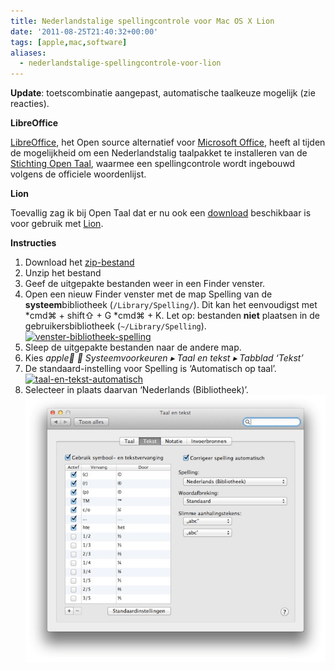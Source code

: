 ```yaml
---
title: Nederlandstalige spellingcontrole voor Mac OS X Lion
date: '2011-08-25T21:40:32+00:00'
tags: [apple,mac,software]
aliases:
  - nederlandstalige-spellingcontrole-voor-lion
---
```

**Update**: toetscombinatie aangepast, automatische taalkeuze mogelijk (zie reacties).

**LibreOffice**

[LibreOffice](http://www.libreoffice.org), het Open source alternatief voor [Microsoft Office](http://office.microsoft.com/nl-nl/), heeft al tijden de mogelijkheid om een Nederlandstalig taalpakket te installeren van de [Stichting Open Taal](http://www.opentaal.org/), waarmee een spellingcontrole wordt ingebouwd volgens de officiele woordenlijst.

**Lion**

Toevallig zag ik bij Open Taal dat er nu ook een [download](http://www.opentaal.org/bestanden/doc_details/17-opentaal-20-voor-apple-lion) beschikbaar is voor gebruik met [Lion](http://www.apple.com/nl/macosx/).

**Instructies**

1. Download het [zip-bestand](http://www.opentaal.org/bestanden/doc_download/17-opentaal-20-voor-apple-lion)
2. Unzip het bestand
3. Geef de uitgepakte bestanden weer in een Finder venster.
4. Open een nieuw Finder venster met de map Spelling van de **systeem**bibliotheek (`/Library/Spelling/`). Dit kan het eenvoudigst met *cmd⌘ + shift⇧ + G *cmd⌘ + K. Let op: bestanden **niet** plaatsen in de gebruikersbibliotheek (`~/Library/Spelling`).[![](/wp-content/uploads/2011/08/venster-bibliotheek-spelling-300x159.png "venster-bibliotheek-spelling")](/wp-content/uploads/2011/08/venster-bibliotheek-spelling.png)
5. Sleep de uitgepakte bestanden naar de andere map.
6. Kies *apple ▸ Systeemvoorkeuren ▸ Taal en tekst ▸ Tabblad ‘Tekst’*
7. De standaard-instelling voor Spelling is ‘Automatisch op taal’.[![](/wp-content/uploads/2011/08/taal-en-tekst-automatisch-300x266.png "taal-en-tekst-automatisch")](/wp-content/uploads/2011/08/taal-en-tekst-automatisch.png)
8. Selecteer in plaats daarvan ‘Nederlands (Bibliotheek)’.[![](taal-en-tekst-nederlands.png "Taal en tekst op 'Nederlands'")](taal-en-tekst-nederlands.png)